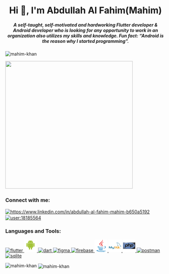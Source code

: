 <h1 align="center">Hi 👋, I'm Abdullah Al Fahim(Mahim) </h1>
<h5 align="center">A self-taught, self-motivated and hardworking Flutter developer & Android developer who is looking for any opportunity to work in an organization also utilizes my skills and knowledge. Fun fact: “Android is the reason why I started programming”.</h5>
<p align="left"> <img src="https://komarev.com/ghpvc/?username=mahim-khan&label=Profile%20views&color=0e75b6&style=flat" alt="mahim-khan" /> </p>
<p align="left"> <img src="https://user-images.githubusercontent.com/60973245/155001066-1ef1d5ae-8cdd-4439-810b-675db690858f.gif" width="400" height="400"></p>
<h3 align="left">Connect with me:</h3>
<p align="left">
<a href="https://linkedin.com/in/https://www.linkedin.com/in/abdullah-al-fahim-mahim-b650a5192" target="blank"><img align="center" src="https://raw.githubusercontent.com/rahuldkjain/github-profile-readme-generator/master/src/images/icons/Social/linked-in-alt.svg" alt="https://www.linkedin.com/in/abdullah-al-fahim-mahim-b650a5192" height="30" width="40" /></a>
<a href="https://stackoverflow.com/users/18185564/mahim-khan" target="blank"><img align="center" src="https://raw.githubusercontent.com/rahuldkjain/github-profile-readme-generator/master/src/images/icons/Social/stack-overflow.svg" alt="user:18185564" height="30" width="40" /></a>
</p>
<h3 align="left">Languages and Tools:</h3>
<p align="left"> <a href="https://flutter.dev" target="_blank" rel="noreferrer"> <img src="https://www.vectorlogo.zone/logos/flutterio/flutterio-icon.svg" alt="flutter" width="40" height="40"/> </a><a href="https://developer.android.com" target="_blank" rel="noreferrer"> <img src="https://raw.githubusercontent.com/devicons/devicon/master/icons/android/android-original-wordmark.svg" alt="android" width="40" height="40"/> </a> <a href="https://dart.dev" target="_blank" rel="noreferrer"> <img src="https://www.vectorlogo.zone/logos/dartlang/dartlang-icon.svg" alt="dart" width="40" height="40"/> </a> <a href="https://www.figma.com/" target="_blank" rel="noreferrer"> <img src="https://www.vectorlogo.zone/logos/figma/figma-icon.svg" alt="figma" width="40" height="40"/> </a> <a href="https://firebase.google.com/" target="_blank" rel="noreferrer"> <img src="https://www.vectorlogo.zone/logos/firebase/firebase-icon.svg" alt="firebase" width="40" height="40"/> </a> <a href="https://www.java.com" target="_blank" rel="noreferrer"> <img src="https://raw.githubusercontent.com/devicons/devicon/master/icons/java/java-original.svg" alt="java" width="40" height="40"/> </a> <a href="https://www.mysql.com/" target="_blank" rel="noreferrer"> <img src="https://raw.githubusercontent.com/devicons/devicon/master/icons/mysql/mysql-original-wordmark.svg" alt="mysql" width="40" height="40"/> </a> <a href="https://www.php.net" target="_blank" rel="noreferrer"> <img src="https://raw.githubusercontent.com/devicons/devicon/master/icons/php/php-original.svg" alt="php" width="40" height="40"/> </a> <a href="https://postman.com" target="_blank" rel="noreferrer"> <img src="https://www.vectorlogo.zone/logos/getpostman/getpostman-icon.svg" alt="postman" width="40" height="40"/> </a> <a href="https://www.sqlite.org/" target="_blank" rel="noreferrer"> <img src="https://www.vectorlogo.zone/logos/sqlite/sqlite-icon.svg" alt="sqlite" width="40" height="40"/> </a> </p>
<p><img align="left" src="https://github-readme-stats.vercel.app/api/top-langs?username=mahim-khan&show_icons=true&locale=en&layout=compact" alt="mahim-khan" /></p>
<p>&nbsp;<img align="center" src="https://github-readme-stats.vercel.app/api?username=mahim-khan&show_icons=true&locale=en" alt="mahim-khan" /></p>


